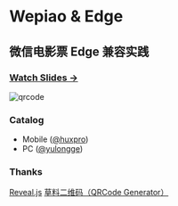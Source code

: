 # Wepiao & Edge

## 微信电影票 Edge 兼容实践

### [Watch Slides → ](http://huangxuan.me/wepiao-edge)

![qrcode](http://huangxuan.me/wepiao-edge/attach/qrcode.png)

### Catalog

- Mobile ([@huxpro](https://github.com/huxpro))
- PC ([@yulongge](https://github.com/yulongge))

### Thanks

[Reveal.js](http://lab.hakim.se/reveal-js)
[草料二维码（QRCode Generator）](http://cli.im/)
